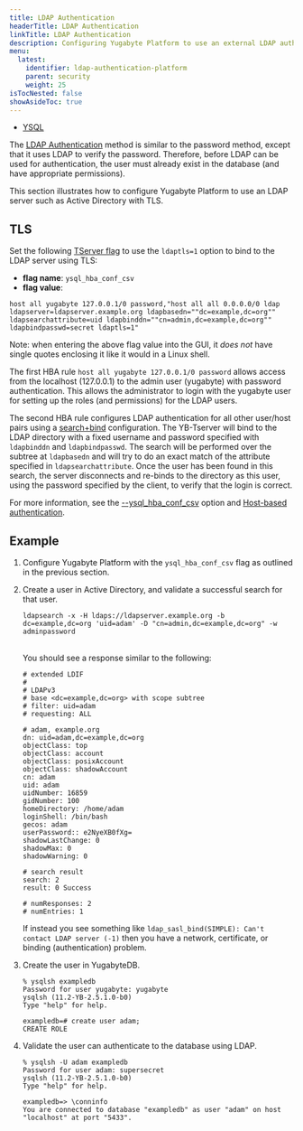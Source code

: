 ```yaml
---
title: LDAP Authentication
headerTitle: LDAP Authentication
linkTitle: LDAP Authentication
description: Configuring Yugabyte Platform to use an external LDAP authentication service.
menu:
  latest:
    identifier: ldap-authentication-platform
    parent: security
    weight: 25
isTocNested: false
showAsideToc: true
---
```


<ul class="nav nav-tabs-alt nav-tabs-yb">
  <li >
    <a href="/latest/yugabyte-platform/security/ldap-authentication-platform/" class="nav-link active">
      <i class="icon-postgres" aria-hidden="true"></i>
      YSQL
    </a>
  </li>
</ul>


The [LDAP Authentication](../../../secure/authentication/ldap-authentication/) method is similar to the password method, except that it uses LDAP to verify the password. Therefore, before LDAP can be used for authentication, the user must already exist in the database (and have appropriate permissions).

This section illustrates how to configure Yugabyte Platform to use an LDAP server such as Active Directory with TLS.


## TLS

Set the following
[TServer flag](../../../yugabyte-platform/manage-deployments/edit-config-flags/)
to use the `ldaptls=1` option to bind to the LDAP server using TLS:

  * **flag name**: `ysql_hba_conf_csv`
  * **flag value**:

  ```
  host all yugabyte 127.0.0.1/0 password,"host all all 0.0.0.0/0 ldap ldapserver=ldapserver.example.org ldapbasedn=""dc=example,dc=org"" ldapsearchattribute=uid ldapbinddn=""cn=admin,dc=example,dc=org"" ldapbindpasswd=secret ldaptls=1"
  ```

Note: when entering the above flag value into the GUI, it _does not_ have single quotes enclosing it like it would in a Linux shell.


The first HBA rule `host all yugabyte 127.0.0.1/0 password` allows access from the localhost (127.0.0.1) to the admin user (yugabyte) with password authentication.
This allows the administrator to login with the yugabyte user for setting up the roles (and permissions) for the LDAP users.

The second HBA rule configures LDAP authentication for all other user/host pairs
using a [search+bind](../../../secure/authentication/ldap-authentication/#search-bind-mode) configuration.
The YB-Tserver will bind to the LDAP directory with a fixed username and password specified with `ldapbinddn` and `ldapbindpasswd`.
The search will be performed over the subtree at `ldapbasedn` and will try to do an exact match of the attribute specified in `ldapsearchattribute`. Once the user has been found in this search, the server disconnects and re-binds to the directory as this user, using the password specified by the client, to verify that the login is correct.

For more information, see 
the [--ysql_hba_conf_csv](../../..//reference/configuration/yb-tserver/#ysql-hba-conf-csv) option
and [Host-based authentication](../../../secure/authentication/host-based-authentication).



## Example

1. Configure Yugabyte Platform with the `ysql_hba_conf_csv` flag as outlined in the previous section.

1. Create a user in Active Directory, and validate a successful search for that user.

    ```
    ldapsearch -x -H ldaps://ldapserver.example.org -b dc=example,dc=org 'uid=adam' -D "cn=admin,dc=example,dc=org" -w adminpassword
    ```

    <br>
    You should see a response similar to the following:

    ```
    # extended LDIF
    #
    # LDAPv3
    # base <dc=example,dc=org> with scope subtree
    # filter: uid=adam
    # requesting: ALL
    
    # adam, example.org
    dn: uid=adam,dc=example,dc=org
    objectClass: top
    objectClass: account
    objectClass: posixAccount
    objectClass: shadowAccount
    cn: adam
    uid: adam
    uidNumber: 16859
    gidNumber: 100
    homeDirectory: /home/adam
    loginShell: /bin/bash
    gecos: adam
    userPassword:: e2NyeXB0fXg=
    shadowLastChange: 0
    shadowMax: 0
    shadowWarning: 0
    
    # search result
    search: 2
    result: 0 Success
    
    # numResponses: 2
    # numEntries: 1
    ```

    If instead you see something like `ldap_sasl_bind(SIMPLE): Can't contact LDAP server (-1)` then you have a network, certificate, or binding (authentication) problem.

1. Create the user in YugabyteDB.

    ```
    % ysqlsh exampledb
    Password for user yugabyte: yugabyte
    ysqlsh (11.2-YB-2.5.1.0-b0)
    Type "help" for help.

    exampledb=# create user adam;
    CREATE ROLE
    ```

1. Validate the user can authenticate to the database using LDAP.

    ```
    % ysqlsh -U adam exampledb
    Password for user adam: supersecret
    ysqlsh (11.2-YB-2.5.1.0-b0)
    Type "help" for help.

    exampledb=> \conninfo
    You are connected to database "exampledb" as user "adam" on host "localhost" at port "5433".
    ```

